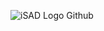 ![iSAD Logo Github](https://github.com/sirx2713/Map/assets/122817303/1e77b554-8996-4092-9555-e8d01f5bc02d)

